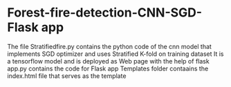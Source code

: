 # Forest-fire-detection-CNN-SGD-Flask app
The file Stratifiedfire.py contains the python code of the cnn model that implements SGD optimizer and uses Stratified K-fold on training dataset
It is a tensorflow model and is deployed as  Web page with the help of flask
app.py contains the code for Flask app
Templates folder contaains the index.html file that serves as the template
